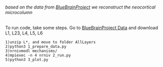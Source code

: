 ###### based on the data from [BlueBrainProject](https://bbp.epfl.ch/nmc-portal) we reconstruct the neocortical microcolumn
To run code, take some steps.
Go to [BlueBrainProject Data](https://bbp.epfl.ch/nmc-portal/downloads.html) and download L1, L23, L4, L5, L6
```
1)unzip L*, and move to folder AllLayers
2)python3 1_prepare_data.py
3)nrnivmodl mechanisms/
4)mpiexec -n 4 nrniv 2_run.py
5)python3 3_plot.py
```